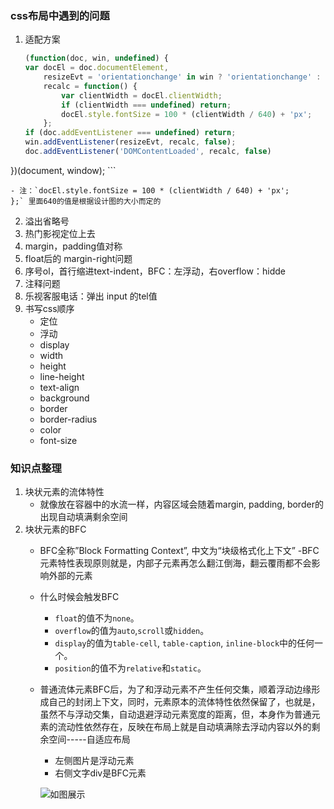 ### css布局中遇到的问题
1. 适配方案

    ```javascript
    (function(doc, win, undefined) {
    var docEl = doc.documentElement,
        resizeEvt = 'orientationchange' in win ? 'orientationchange' : 'resize',
        recalc = function() {
            var clientWidth = docEl.clientWidth;
            if (clientWidth === undefined) return;
            docEl.style.fontSize = 100 * (clientWidth / 640) + 'px';
        };
    if (doc.addEventListener === undefined) return;
    win.addEventListener(resizeEvt, recalc, false);
    doc.addEventListener('DOMContentLoaded', recalc, false)
})(document, window);
    ```
    
    - 注：`docEl.style.fontSize = 100 * (clientWidth / 640) + 'px';
    };` 里面640的值是根据设计图的大小而定的
    
    
2. 溢出省略号
3. 热门影视定位上去
4. margin，padding值对称
5. float后的 margin-right问题
6. 序号ol，首行缩进text-indent，BFC：左浮动，右overflow：hidde
7. 注释问题
8. 乐视客服电话：弹出 input 的tel值
9. 书写css顺序
    - 定位
    - 浮动
    - display
    - width
    - height
    - line-height
    - text-align
    - background
    - border
    - border-radius
    - color
    - font-size

### 知识点整理
1. 块状元素的流体特性
    - 就像放在容器中的水流一样，内容区域会随着margin, padding, border的出现自动填满剩余空间
2. 块状元素的BFC
    - BFC全称”Block Formatting Context”, 中文为“块级格式化上下文”
    -BFC元素特性表现原则就是，内部子元素再怎么翻江倒海，翻云覆雨都不会影响外部的元素
    - 什么时候会触发BFC
        - `float`的值不为`none`。
        - `overflow`的值为`auto`,`scroll`或`hidden`。
        - `display`的值为`table-cell`, `table-caption`, `inline-block`中的任何一个。
        - `position`的值不为`relative`和`static`。
    - 普通流体元素BFC后，为了和浮动元素不产生任何交集，顺着浮动边缘形成自己的封闭上下文，同时，元素原本的流体特性依然保留了，也就是，虽然不与浮动交集，自动退避浮动元素宽度的距离，但，本身作为普通元素的流动性依然存在，反映在布局上就是自动填满除去浮动内容以外的剩余空间-----自适应布局
        - 左侧图片是浮动元素
        - 右侧文字div是BFC元素
    
        ![如图展示](http://image.zhangxinxu.com/image/blog/201502/2015-02-10_003132.png)
           


